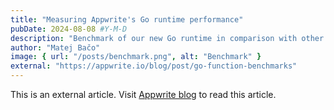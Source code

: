 ```yaml
---
title: "Measuring Appwrite's Go runtime performance"
pubDate: 2024-08-08 #Y-M-D
description: "Benchmark of our new Go runtime in comparison with other runtimes."
author: "Matej Bačo"
image: { url: "/posts/benchmark.png", alt: "Benchmark" }
external: "https://appwrite.io/blog/post/go-function-benchmarks"
---
```


This is an external article. Visit [Appwrite blog](https://appwrite.io/blog/post/go-function-benchmarks) to read this article.